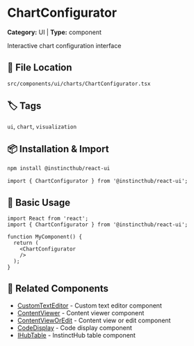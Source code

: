 # ChartConfigurator

**Category:** UI | **Type:** component

Interactive chart configuration interface

## 📁 File Location

`src/components/ui/charts/ChartConfigurator.tsx`

## 🏷️ Tags

`ui`, `chart`, `visualization`

## 📦 Installation & Import

```bash
npm install @instincthub/react-ui
```

```tsx
import { ChartConfigurator } from '@instincthub/react-ui';
```

## 🚀 Basic Usage

```tsx
import React from 'react';
import { ChartConfigurator } from '@instincthub/react-ui';

function MyComponent() {
  return (
    <ChartConfigurator
    />
  );
}
```

## 🔗 Related Components

- [CustomTextEditor](./CustomTextEditor.md) - Custom text editor component
- [ContentViewer](./ContentViewer.md) - Content viewer component
- [ContentViewOrEdit](./ContentViewOrEdit.md) - Content view or edit component
- [CodeDisplay](./CodeDisplay.md) - Code display component
- [IHubTable](./IHubTable.md) - InstinctHub table component

